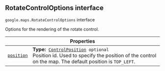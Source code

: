 
<devsite-heading text=" RotateControlOptions interface" for="RotateControlOptions" level="h2" link="" toc="" back-to-top=""><h2 id="RotateControlOptions" is-upgraded="">RotateControlOptions interface </h2></devsite-heading>
<p>
<code translate="no" dir="ltr"><span itemprop="path">google.maps</span>.<span itemprop="name">RotateControlOptions</span></code>
interface
</p>
<p>Options for the rendering of the rotate control.</p>
<div class="devsite-table-wrapper"><table class="properties responsive" summary="interface RotateControlOptions - Properties">
<thead>
<tr><th colspan="2">Properties</th>
</tr></thead>
<tbody>
<tr id="RotateControlOptions.position">
<td itemprop="property"><code translate="no" dir="ltr"><a class="secret-link" href="#RotateControlOptions.position"><span>position</span></a></code></td>
<td><div><strong>Type:</strong>&nbsp; <code translate="no" dir="ltr"><a href="ControlPosition.md">ControlPosition</a> <span class="optional-type-annotation">optional</span></code></div>
<div class="desc">Position id. Used to specify the position of the control on the map. The default position is <code translate="no" dir="ltr">TOP_LEFT</code>.</div></td>
</tr>
</tbody>
</table></div>
<script src="replace_links.js"></script>
